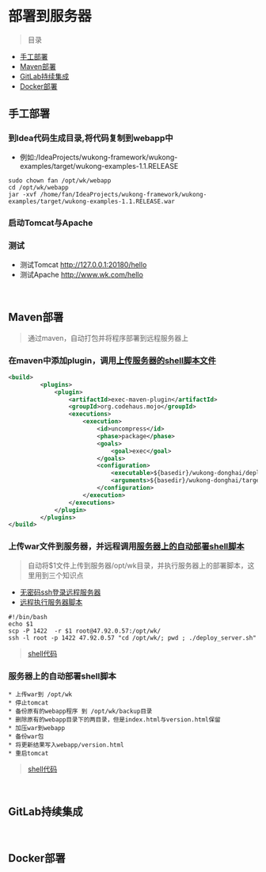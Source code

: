 # 部署到服务器

> 目录

* [手工部署](#手工部署)
* [Maven部署](#maven部署)
* [GitLab持续集成](#gitlab持续集成)
* [Docker部署](#docker部署)



## 手工部署

### 到Idea代码生成目录,将代码复制到webapp中
    
* 例如:/IdeaProjects/wukong-framework/wukong-examples/target/wukong-examples-1.1.RELEASE

```youtrack
sudo chown fan /opt/wk/webapp
cd /opt/wk/webapp
jar -xvf /home/fan/IdeaProjects/wukong-framework/wukong-examples/target/wukong-examples-1.1.RELEASE.war

```

### 启动Tomcat与Apache

### 测试

* 测试Tomcat http://127.0.0.1:20180/hello
* 测试Apache http://www.wk.com/hello

<br>


## Maven部署

> 通过maven，自动打包并将程序部署到远程服务器上


### 在maven中添加plugin，调用[上传服务器的shell脚本文件](#上传war文件到服务器)

````xml
<build>
         <plugins>
             <plugin>
                 <artifactId>exec-maven-plugin</artifactId>
                 <groupId>org.codehaus.mojo</groupId>
                 <executions>
                     <execution>
                         <id>uncompress</id>
                         <phase>package</phase>
                         <goals>
                             <goal>exec</goal>
                         </goals>
                         <configuration>
                             <executable>${basedir}/wukong-donghai/deploy.sh   </executable>
                             <arguments>${basedir}/wukong-donghai/target/wukong-donghai-1.1.RELEASE.war</arguments>
                         </configuration>
                     </execution>
                 </executions>
             </plugin>
         </plugins>
</build>
````

### 上传war文件到服务器，并远程调用[服务器上的自动部署shell脚本](#服务器上的自动部署shell脚本)

> 自动将$1文件上传到服务器/opt/wk目录，并执行服务器上的部署脚本，这里用到三个知识点

* [无密码ssh登录远程服务器](cmd.md#ssh免密码登录)
* [远程执行服务器脚本](https://www.cnblogs.com/sparkdev/p/6842805.html)


```youtrack
#!/bin/bash
echo $1
scp -P 1422  -r $1 root@47.92.0.57:/opt/wk/
ssh -l root -p 1422 47.92.0.57 "cd /opt/wk/; pwd ; ./deploy_server.sh"
```

> [shell代码](../wukong-donghai/deploy.sh)


### 服务器上的自动部署shell脚本

    * 上传war到 /opt/wk
    * 停止tomcat
    * 备份原有的webapp程序 到 /opt/wk/backup目录
    * 删除原有的webapp目录下的两目录，但是index.html与version.html保留
    * 加压war到webapp
    * 备份war包
    * 将更新结果写入webapp/version.html
    * 重启tomcat


> [shell代码](sh.md#服务器自动部署shell脚本)



<br>

## GitLab持续集成

<br>

## Docker部署